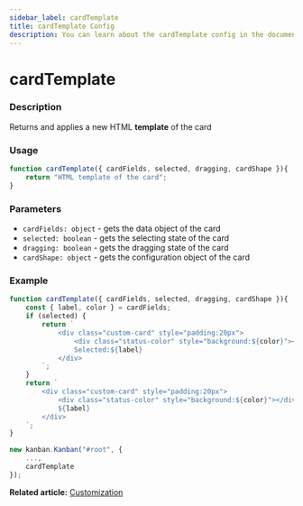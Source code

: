 ```yaml
---
sidebar_label: cardTemplate
title: cardTemplate Config
description: You can learn about the cardTemplate config in the documentation of the DHTMLX JavaScript Kanban library. Browse developer guides and API reference, try out code examples and live demos, and download a free 30-day evaluation version of DHTMLX Kanban.
---
```


# cardTemplate

### Description

Returns and applies a new HTML **template** of the card

### Usage

```js
function cardTemplate({ cardFields, selected, dragging, cardShape }){
	return "HTML template of the card";
}
```
### Parameters

- `cardFields: object` - gets the data object of the card
- `selected: boolean` - gets the selecting state of the card
- `dragging: boolean` - gets the dragging state of the card
- `cardShape: object` - gets the configuration object of the card

### Example

```jsx {21}
function cardTemplate({ cardFields, selected, dragging, cardShape }){
	const { label, color } = cardFields;
	if (selected) {
		return `
			<div class="custom-card" style="padding:20px">
				<div class="status-color" style="background:${color}"></div>
				Selected:${label}
			</div>
		`;
	}
	return `
		<div class="custom-card" style="padding:20px">
			<div class="status-color" style="background:${color}"></div>
			${label}
		</div>
	`;
}

new kanban.Kanban("#root", {
	...,
	cardTemplate
});
```

**Related article:** [Customization](../../../guides/customization#custom-cards)
